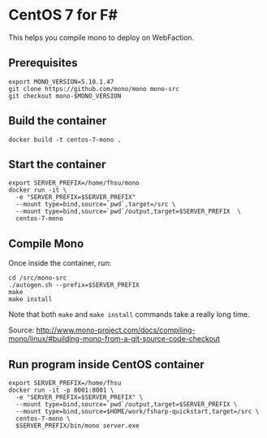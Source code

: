 # CentOS 7 for F#

This helps you compile mono to deploy on WebFaction.

## Prerequisites

    export MONO_VERSION=5.10.1.47
    git clone https://github.com/mono/mono mono-src
    git checkout mono-$MONO_VERSION

## Build the container

    docker build -t centos-7-mono .

## Start the container

    export SERVER_PREFIX=/home/fhsu/mono
    docker run -it \
      -e "SERVER_PREFIX=$SERVER_PREFIX"
      --mount type=bind,source=`pwd`,target=/src \
      --mount type=bind,source=`pwd`/output,target=$SERVER_PREFIX  \
      centos-7-mono

## Compile Mono

Once inside the container, run:

    cd /src/mono-src
    ./autogen.sh --prefix=$SERVER_PREFIX
    make
    make install

Note that both `make` and `make install` commands take a really long time.

Source: http://www.mono-project.com/docs/compiling-mono/linux/#building-mono-from-a-git-source-code-checkout

## Run program inside CentOS container

    export SERVER_PREFIX=/home/fhsu
    docker run -it -p 8001:8001 \
      -e "SERVER_PREFIX=$SERVER_PREFIX" \
      --mount type=bind,source=`pwd`/output,target=$SERVER_PREFIX \
      --mount type=bind,source=$HOME/work/fsharp-quickstart,target=/src \
      centos-7-mono \
      $SERVER_PREFIX/bin/mono server.exe
